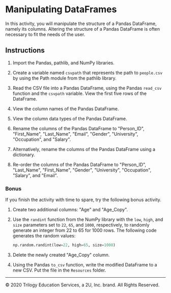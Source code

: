 # Manipulating DataFrames

In this activity, you will manipulate the structure of a Pandas DataFrame, namely its columns. Altering the structure of a Pandas DataFrame is often necessary to fit the needs of the user.

## Instructions

1. Import the Pandas, pathlib, and NumPy libraries.

2. Create a variable named `csvpath` that represents the path to `people.csv` by using the Path module from the pathlib library.

3. Read the CSV file into a Pandas DataFrame, using the Pandas `read_csv` function and the `csvpath` variable. View the first five rows of the DataFrame.

4. View the column names of the Pandas DataFrame.

5. View the column data types of the Pandas DataFrame.

6. Rename the columns of the Pandas DataFrame to "Person_ID", "First_Name", "Last_Name", "Email", "Gender", "University", "Occupation", and "Salary".

7. Alternatively, rename the columns of the Pandas DataFrame using a dictionary.

8. Re-order the columns of the Pandas DataFrame to "Person_ID", "Last_Name", "First_Name", "Gender", "University", "Occupation", "Salary", and "Email".

### Bonus

If you finish the activity with time to spare, try the following bonus activity. 

1. Create two additional columns: "Age" and "Age_Copy". 

2. Use the `randint` function from the NumPy library with the `low`, `high`, and `size` parameters set to `22`, `65`, and `1000`, respectively, to randomly generate an integer from 22 to 65 for 1000 rows. The following code generates the random values:

    ```python
    np.random.randint(low=22, high=65, size=1000)
    ```

3. Delete the newly created "Age_Copy" column.

4. Using the Pandas `to_csv` function, write the modified DataFrame to a new CSV. Put the file in the `Resources` folder.

---

© 2020 Trilogy Education Services, a 2U, Inc. brand. All Rights Reserved.
